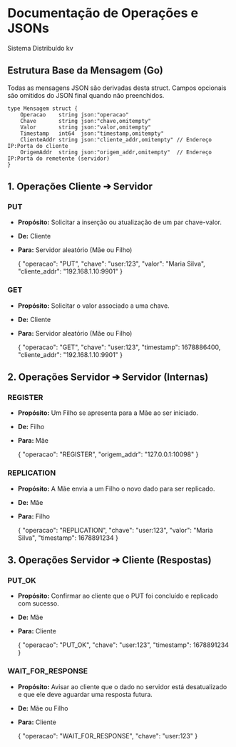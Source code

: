 Documentação de Operações e JSONs
=================================

Sistema Distribuído kv

Estrutura Base da Mensagem (Go)
-------------------------------

Todas as mensagens JSON são derivadas desta struct. Campos opcionais são omitidos do JSON final quando não preenchidos.

    type Mensagem struct {
        Operacao    string json:"operacao"
        Chave       string json:"chave,omitempty"
        Valor       string json:"valor,omitempty"
        Timestamp   int64  json:"timestamp,omitempty"
        ClienteAddr string json:"cliente_addr,omitempty" // Endereço IP:Porta do cliente
        OrigemAddr  string json:"origem_addr,omitempty"  // Endereço IP:Porta do remetente (servidor)
    }

1\. Operações Cliente ➔ Servidor
--------------------------------

### PUT

*   **Propósito:** Solicitar a inserção ou atualização de um par chave-valor.
*   **De:** Cliente
*   **Para:** Servidor aleatório (Mãe ou Filho)

    {
      "operacao": "PUT",
      "chave": "user:123",
      "valor": "Maria Silva",
      "cliente_addr": "192.168.1.10:9901"
    }

### GET

*   **Propósito:** Solicitar o valor associado a uma chave.
*   **De:** Cliente
*   **Para:** Servidor aleatório (Mãe ou Filho)

    {
      "operacao": "GET",
      "chave": "user:123",
      "timestamp": 1678886400,
      "cliente_addr": "192.168.1.10:9901"
    }

2\. Operações Servidor ➔ Servidor (Internas)
--------------------------------------------

### REGISTER

*   **Propósito:** Um Filho se apresenta para a Mãe ao ser iniciado.
*   **De:** Filho
*   **Para:** Mãe

    {
      "operacao": "REGISTER",
      "origem_addr": "127.0.0.1:10098"
    }

### REPLICATION

*   **Propósito:** A Mãe envia a um Filho o novo dado para ser replicado.
*   **De:** Mãe
*   **Para:** Filho

    {
      "operacao": "REPLICATION",
      "chave": "user:123",
      "valor": "Maria Silva",
      "timestamp": 1678891234
    }

3\. Operações Servidor ➔ Cliente (Respostas)
--------------------------------------------

### PUT\_OK

*   **Propósito:** Confirmar ao cliente que o PUT foi concluído e replicado com sucesso.
*   **De:** Mãe
*   **Para:** Cliente

    {
      "operacao": "PUT_OK",
      "chave": "user:123",
      "timestamp": 1678891234
    }

### WAIT\_FOR\_RESPONSE

*   **Propósito:** Avisar ao cliente que o dado no servidor está desatualizado e que ele deve aguardar uma resposta futura.
*   **De:** Mãe ou Filho
*   **Para:** Cliente

    {
      "operacao": "WAIT_FOR_RESPONSE",
      "chave": "user:123"
    }